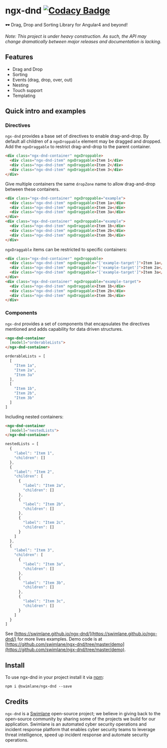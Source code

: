 # ngx-dnd [![Codacy Badge](https://api.codacy.com/project/badge/Grade/06120385a7c84f18801b7b7c36e9fc82)](https://www.codacy.com/app/hypercubed/ngx-dnd?utm_source=github.com&amp;utm_medium=referral&amp;utm_content=swimlane/ngx-dnd&amp;utm_campaign=Badge_Grade)

🕶  Drag, Drop and Sorting Library for Angular4 and beyond!

*Note: This project is under heavy construction. As such, the API may change dramatically between major releases and documentation is lacking.*

## Features

- Drag and Drop
- Sorting
- Events (drag, drop, over, out)
- Nesting
- Touch support
- Templating

## Quick intro and examples

### Directives

`ngx-dnd` provides a base set of directives to enable drag-and-drop.  By default all children of a `ngxDroppable` element may be dragged and dropped.  Add the `ngxDraggable` to restrict drag-and-drop to the parent container.

```html
<div class="ngx-dnd-container" ngxDroppable>
  <div class="ngx-dnd-item" ngxDraggable>Item 1</div>
  <div class="ngx-dnd-item" ngxDraggable>Item 2</div>
  <div class="ngx-dnd-item" ngxDraggable>Item 3</div>
</div>
```

Give multiple containers the same `dropZone` name to allow drag-and-drop between these containers.

```html
<div class="ngx-dnd-container" ngxDroppable="example">
  <div class="ngx-dnd-item" ngxDraggable>Item 1a</div>
  <div class="ngx-dnd-item" ngxDraggable>Item 2a</div>
  <div class="ngx-dnd-item" ngxDraggable>Item 3a</div>
</div>
<div class="ngx-dnd-container" ngxDroppable="example">
  <div class="ngx-dnd-item" ngxDraggable>Item 1b</div>
  <div class="ngx-dnd-item" ngxDraggable>Item 2b</div>
  <div class="ngx-dnd-item" ngxDraggable>Item 3b</div>
</div>
```

`ngxDraggable` items can be restricted to specific containers:

```html
<div class="ngx-dnd-container" ngxDroppable>
  <div class="ngx-dnd-item" ngxDraggable="['example-target']">Item 1a</div>
  <div class="ngx-dnd-item" ngxDraggable="['example-target']">Item 2a</div>
  <div class="ngx-dnd-item" ngxDraggable="['example-target']">Item 3a</div>
</div>
<div class="ngx-dnd-container" ngxDroppable="example-target">
  <div class="ngx-dnd-item" ngxDraggable>Item 1b</div>
  <div class="ngx-dnd-item" ngxDraggable>Item 2b</div>
  <div class="ngx-dnd-item" ngxDraggable>Item 3b</div>
</div>
```

### Components

`ngx-dnd` provides a set of components that encapsulates the directives mentioned and adds capability for data driven structures.

```html
<ngx-dnd-container
  [model]="orderableLists">
</ngx-dnd-container>
```

```js
orderableLists = [
  [
    "Item 1a",
    "Item 2a",
    "Item 3a"
  ],
  [
    "Item 1b",
    "Item 2b",
    "Item 3b"
  ]
]
```

Including nested containers:

```html
<ngx-dnd-container
  [model]="nestedLists">
</ngx-dnd-container>
```

```js
nestedLists = [
  {
    "label": "Item 1",
    "children": []
  },
  {
    "label": "Item 2",
    "children": [
      {
        "label": "Item 2a",
        "children": []
      },
      {
        "label": "Item 2b",
        "children": []
      },
      {
        "label": "Item 2c",
        "children": []
      }
    ]
  },
  {
    "label": "Item 3",
    "children": [
      {
        "label": "Item 3a",
        "children": []
      },
      {
        "label": "Item 3b",
        "children": []
      },
      {
        "label": "Item 3c",
        "children": []
      }
    ]
  }
]
```

See [https://swimlane.github.io/ngx-dnd/](https://swimlane.github.io/ngx-dnd/) for more lives examples.  Demo code is at [https://github.com/swimlane/ngx-dnd/tree/master/demo](https://github.com/swimlane/ngx-dnd/tree/master/demo).

## Install
To use ngx-dnd in your project install it via [npm](https://www.npmjs.com/package/@swimlane/ngx-dnd):

```
npm i @swimlane/ngx-dnd --save
```

## Credits
`ngx-dnd` is a [Swimlane](http://swimlane.com) open-source project; we believe in giving back to the open-source community by sharing some of the projects we build for our application. Swimlane is an automated cyber security operations and incident response platform that enables cyber security teams to leverage threat intelligence, speed up incident response and automate security operations.
